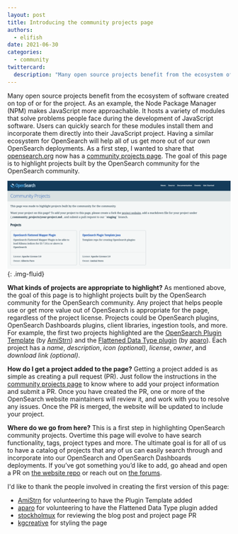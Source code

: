 ```yaml
---
layout: post
title: Introducing the community projects page
authors: 
  - elifish
date: 2021-06-30
categories:
  - community
twittercard:
  description: "Many open source projects benefit from the ecosystem of software created on top of or for the project. As a first steps towards having a robust ecosystem, opensearch.org now has added a community projects page to highlight projects created for the OpenSearch community by the OpenSearch community... "
---
```


Many open source projects benefit from the ecosystem of software created on top of or for the project. As an example, the Node Package Manager (NPM) makes JavaScript more approachable. It hosts a variety of modules that solve problems people face during the development of JavaScript software. Users can quickly search for these modules install them and incorporate them directly into their JavaScript project. Having a similar ecosystem for OpenSearch will help all of us get more out of our own OpenSearch deployments. As a first step, I wanted to share that [opensearch.org](/) now has a [community projects page](/community_projects/). The goal of this page is to highlight projects built by the OpenSearch community for the OpenSearch community.

![OpenSearch Community Projects Page](/assets/media/blog-images/2021-06-30-introducing-community-projects/screenshot.png){: .img-fluid}

**What kinds of projects are appropriate to highlight?**
As mentioned above, the goal of this page is to highlight projects built by the OpenSearch community for the OpenSearch community. Any project that helps people use or get more value out of OpenSearch is appropriate for the page, regardless of the project license. Projects could be OpenSearch plugins, OpenSearch Dashboards plugins, client libraries, ingestion tools, and more. For example, the first two projects highlighted are the [OpenSearch Plugin Template](https://github.com/AmiStrn/opensearch-plugin-template-java) (by [AmiStrn](https://github.com/AmiStrn)) and the [Flattened Data Type plugin](https://github.com/aparo/opensearch-flattened-mapper-plugin) (by [aparo](https://github.com/aparo)). Each project has a *name*, *description*, *icon (optional)*, *license*, *owner*, and *download link (optional)*. 

**How do I get a project added to the page?**
Getting a project added is as simple as creating a pull request (PR). Just follow the instructions in the [community projects page](/community_projects/) to know where to add your project information and submit a PR. Once you have created the PR, one or more of the OpenSearch website maintainers will review it, and work with you to resolve any issues. Once the PR is merged, the website will be updated to include your project. 

**Where do we go from here?**
This is a first step in highlighting OpenSearch community projects. Overtime this page will evolve to have search functionality, tags, project types and more. The ultimate goal is for all of us to have a catalog of projects that any of us can easily search through and incorporate into our OpenSearch and OpenSearch Dashboards deployments. If you’ve got something you’d like to add, go ahead and open a PR on [the website repo](https://github.com/opensearch-project/project-website) or reach out on [the forums](https://discuss.opendistrocommunity.dev/).

I'd like to thank the people involved in creating the first version of this page:
* [AmiStrn](https://github.com/AmiStrn) for volunteering to have the Plugin Template added
* [aparo](https://github.com/aparo) for volunteering to have the Flattened Data Type plugin added
* [stockholmux](https://github.com/stockholmux) for reviewing the blog post and project page PR
* [kgcreative](https://github.com/kgcreative) for styling the page
